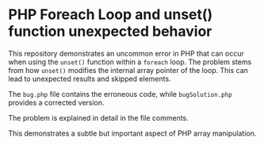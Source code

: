 # PHP Foreach Loop and unset() function unexpected behavior
This repository demonstrates an uncommon error in PHP that can occur when using the `unset()` function within a `foreach` loop.  The problem stems from how `unset()` modifies the internal array pointer of the loop.  This can lead to unexpected results and skipped elements.

The `bug.php` file contains the erroneous code, while `bugSolution.php` provides a corrected version.

The problem is explained in detail in the file comments.

This demonstrates a subtle but important aspect of PHP array manipulation.
